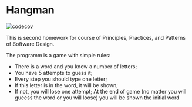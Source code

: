# Hangman

[![codecov](https://codecov.io/gh/daryavasilyeva/hangman/branch/master/graph/badge.svg)](https://codecov.io/gh/daryavasilyeva/hangman)

This is second homework for course of Principles, Practices, and Patterns of Software Design. 

The programm is a game with simple rules:
  * There is a word and you know a number of letters;
  * You have 5 attempts to guess it;
  * Every step you should type one letter;
  * If this letter is in the word, it will be shown;
  * If not, you will lose one attempt;
At the end of game (no matter you will gueess the word or you will loose) you will be shown the initial word 
